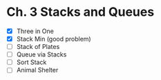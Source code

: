 # Ch. 3 Stacks and Queues

- [x] Three in One
- [x] Stack Min (good problem)
- [ ] Stack of Plates
- [ ] Queue via Stacks
- [ ] Sort Stack
- [ ] Animal Shelter
